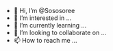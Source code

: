 - 👋 Hi, I’m @Sososoree
- 👀 I’m interested in ...
- 🌱 I’m currently learning ...
- 💞️ I’m looking to collaborate on ...
- 📫 How to reach me ...

<!---
Sososoree/Sososoree is a ✨ special ✨ repository because its `README.md` (this file) appears on your GitHub profile.
You can click the Preview link to take a look at your changes.
--->
